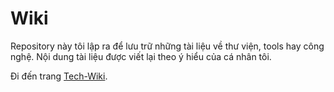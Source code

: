 # Wiki

Repository này tôi lập ra để lưu trữ những tài liệu về thư viện, tools hay công nghệ. 
Nội dung tài liệu được viết lại theo ý hiểu của cá nhân tôi.

Đi đến trang [Tech-Wiki](https://github.com/btt46/Tech-Wiki/wiki).
